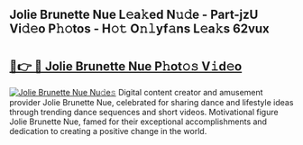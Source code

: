 ## Jolie Brunette Nue L𝚎a𝚔ed N𝚞𝚍e - Part-jzU Vi𝚍𝚎o P𝚑𝚘tos - H𝚘𝚝 O𝚗𝚕yf𝚊ns L𝚎a𝚔s 62vux

# <h2><a href="http://kf8m4k.oniu.top/?m=Jolie+Brunette+Nue">🔗👉 🔴 Jolie Brunette Nue P𝚑ot𝚘𝚜 V𝚒d𝚎o</a></h2>

[![Jolie Brunette Nue Nu𝚍e𝚜](https://i.imgur.com/0qMVB7G.gif)](http://kf8m4k.oniu.top/?m=Jolie+Brunette+Nue)
Digital content creator and amusement provider Jolie Brunette Nue, celebrated for sharing dance and lifestyle ideas through trending dance sequences and short videos. Motivational figure Jolie Brunette Nue, famed for their exceptional accomplishments and dedication to creating a positive change in the world.  
